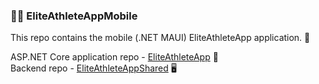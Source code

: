 ### 🏋️‍♂️ EliteAthleteAppMobile

This repo contains the mobile (.NET MAUI) EliteAthleteApp application. 📱

ASP.NET Core application repo - [EliteAthleteApp](https://github.com/jedrulcia/EliteAthleteApp) 🔗  
Backend repo - [EliteAthleteAppShared](https://github.com/jedrulcia/EliteAthleteAppShared) 🖥️
